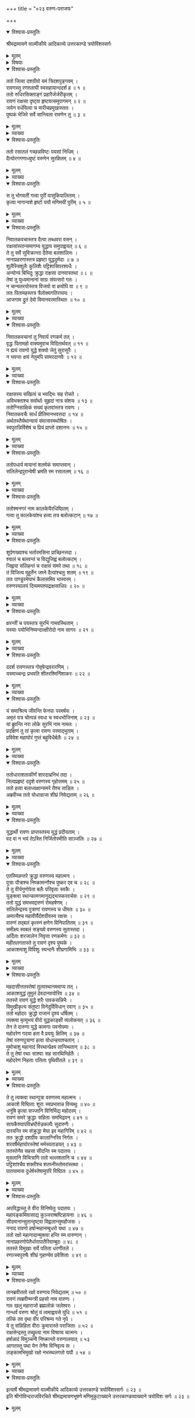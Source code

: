 +++
title = "०२३ वरुण-पराजयः"

+++

<details open><summary>विश्वास-प्रस्तुतिः</summary>

श्रीमद्रामायणे वाल्मीकीये आदिकाव्ये उत्तरकाण्डे त्रयोविंशस्सर्गः
</details>

<details><summary>मूलम्</summary>

श्रीमद्रामायणे वाल्मीकीये आदिकाव्ये उत्तरकाण्डे त्रयोविंशस्सर्गः
</details>

<details><summary>विषयाः</summary>

रावणेन मारीच-प्रभृतिभिः सह रसातले भोगवतीम् एत्य  
वासुकि-प्रमुख-नाग-राज-वशी-करण-पूर्वकं  
निवात-कवचानां पुरम् एय  
तैः सह महा-समर-प्रवर्तनम् ॥ १ ॥  
तन्त्राभ्यतर-पराभवाभावे  
सत्वरम् आगतेन ब्रह्मणा  
निवात-कवचान् प्रत्य् उभयोः स्व-वर-महिम्ना  
ऽजय्यत्व-कथनेन  
तेषां रावणेन सहाग्नि-साक्षिकं सख्य-करणम् ॥ २ ॥  
ततो शम-नगरं गतेन रावणेन  
कालकेयैः सह युद्धे प्रमादाच् छूर्प-णखा-भर्तुर् विद्युज्-जिह्वस्य हननम् ॥ ३ ॥  
ततो वरुण-लोकं गतेन रावणेन  
रण-समाहूतेषु वरुण-सुतेषु  
वर-दृप्तेन तेन रण-धरण्यां पातितेषु  
सारथिभिस् तेषां गृह-प्रापणम् ॥ ४ ॥  

रावणेन रणाय वरुणाह्वाने  
तन्-मन्त्रिणा प्रहसेन  
वरुण--ब्रह्म-लोके-स्थिति-निवेदने  
रावणेन जय-घोषण-पूर्वकं  
सह-महस्तादिभिर् लङ्कां प्रतिप्रस्थानम् ॥ ५ ॥
</details>

<details open><summary>विश्वास-प्रस्तुतिः</summary>

ततो जित्वा दशग्रीवो यमं त्रिदशपुङ्गवम् ।  
रावणस्तु रणश्लाघी स्वसहायान्ददर्श ह ॥ १ ॥  
ततो रुधिरसिक्ताङ्गं प्रहारैर्जर्जरीकृतम् ।  
रावणं राक्षसा दृष्ट्वा हृष्टवत्समुपागमन् ॥ २ ॥  
जयेन वर्धयित्वा च मारीचप्रमुखास्ततः ।  
पुष्पकं भेजिरे सर्वे सान्त्विता रावणेन तु ॥ ३ ॥
</details>

<details><summary>मूलम्</summary>

ततो जित्वा दशग्रीवो यमं त्रिदशपुङ्गवम् ।  
रावणस्तु रणश्लाघी स्वसहायान्ददर्श ह ॥ १ ॥  
ततो रुधिरसिक्ताङ्गं प्रहारैर्जर्जरीकृतम् ।  
रावणं राक्षसा दृष्ट्वा हृष्टवत्समुपागमन् ॥ २ ॥  
जयेन वर्धयित्वा च मारीचप्रमुखास्ततः ।  
पुष्पकं भेजिरे सर्वे सान्त्विता रावणेन तु ॥ ३ ॥
</details>

<details><summary>व्याख्या</summary>

हृष्टवत् यमादपि कथंचिन्मुक्ता इति हृष्टाः सन्तः ॥ २-३ ॥
</details>

<details open><summary>विश्वास-प्रस्तुतिः</summary>

ततो रसातलं गच्छन्नविष्टः पयसां निधिम् ।  
दैत्योरगगणाध्युष्टं वरुणेन सुरक्षितम् ॥ ४ ॥
</details>

<details><summary>मूलम्</summary>

ततो रसातलं गच्छन्नविष्टः पयसां निधिम् ।  
दैत्योरगगणाध्युष्टं वरुणेन सुरक्षितम् ॥ ४ ॥
</details>

<details><summary>व्याख्या</summary>

रसातलं गच्छन् पयसां निधिं प्रविष्टः । मार्गवशादिति शेषः ॥ ४ ॥
</details>

<details open><summary>विश्वास-प्रस्तुतिः</summary>

स तु भोगवतीं गत्वा पुरीं वासुकिपालिताम् ।  
कृत्वा नागान्वशे हृष्टो ययौ मणिमयीं पुरीम् ॥ ५ ॥
</details>

<details><summary>मूलम्</summary>

स तु भोगवतीं गत्वा पुरीं वासुकिपालिताम् ।  
कृत्वा नागान्वशे हृष्टो ययौ मणिमयीं पुरीम् ॥ ५ ॥
</details>

<details><summary>व्याख्या</summary>

भोगवती नाम समुद्राधः पाताललोकवर्तिनी नागपुरी । तत्र नागान् स्ववशे कृत्वा स्वीयत्वेन स्थापयित्वा ॥ ५ ॥
</details>

<details open><summary>विश्वास-प्रस्तुतिः</summary>

निवातकवचास्तत्र दैत्या लब्धवरा वसन् ।  
राक्षसांस्तान्समागम्य युद्धाय समुपाह्वयत् ॥ ६ ॥  
ते तु सर्वे सुविक्रान्ता दैतेया बलशालिनः ।  
नानाप्रहरणास्तत्र प्रहृष्टा युद्धदुर्मदाः ॥ ७ ॥  
शूलैस्त्रिशूलैः कुलिशैः पट्टिशासिपरश्वधैः ।  
अन्योन्यं बिभिदुः क्रुद्धा राक्षसा दानवास्तथा ॥ ८ ॥  
तेषां तु युध्यमानानां साग्रः संवत्सरो गतः ।  
न चान्यतरयोस्तत्र विजयो वा क्षयोपि वा ॥ ९ ॥  
ततः पितामहस्तत्र त्रैलोक्यगतिरव्ययः ।  
आजगाम द्रुतं देवो विमानवरमास्थितः ॥ १० ॥
</details>

<details><summary>मूलम्</summary>

निवातकवचास्तत्र दैत्या लब्धवरा वसन् ।  
राक्षसांस्तान्समागम्य युद्धाय समुपाह्वयत् ॥ ६ ॥  
ते तु सर्वे सुविक्रान्ता दैतेया बलशालिनः ।  
नानाप्रहरणास्तत्र प्रहृष्टा युद्धदुर्मदाः ॥ ७ ॥  
शूलैस्त्रिशूलैः कुलिशैः पट्टिशासिपरश्वधैः ।  
अन्योन्यं बिभिदुः क्रुद्धा राक्षसा दानवास्तथा ॥ ८ ॥  
तेषां तु युध्यमानानां साग्रः संवत्सरो गतः ।  
न चान्यतरयोस्तत्र विजयो वा क्षयोपि वा ॥ ९ ॥  
ततः पितामहस्तत्र त्रैलोक्यगतिरव्ययः ।  
आजगाम द्रुतं देवो विमानवरमास्थितः ॥ १० ॥
</details>

<details><summary>व्याख्या</summary>

वसन् अवसन् । लब्धवराः । ब्रह्मणइतिशेषः ॥ ६-१० ॥
</details>

<details open><summary>विश्वास-प्रस्तुतिः</summary>

निवातकवचानां तु निवार्य रणकर्म तत् ।  
वृद्धः पितामहो वाक्यमुवाच विदितार्थवत् ॥ ११ ॥  
न ह्ययं रावणो युद्धे शक्यो जेतुं सुरासुरैः ।  
न भवन्तः क्षयं नेतुमपि सामरदानवैः ॥ १२ ॥
</details>

<details><summary>मूलम्</summary>

निवातकवचानां तु निवार्य रणकर्म तत् ।  
वृद्धः पितामहो वाक्यमुवाच विदितार्थवत् ॥ ११ ॥  
न ह्ययं रावणो युद्धे शक्यो जेतुं सुरासुरैः ।  
न भवन्तः क्षयं नेतुमपि सामरदानवैः ॥ १२ ॥
</details>

<details><summary>व्याख्या</summary>

वृद्धः सर्वदेवासुरकूटस्थः । विदितार्थवत् वाक्यमित्यन्वयः ॥ ११-१२ ॥
</details>

<details open><summary>विश्वास-प्रस्तुतिः</summary>

राक्षसस्य सखित्वं च भवद्भिः सह रोचते ।  
अविभक्ताश्च सर्वार्थाः सुहृदां नात्र संशयः ॥ १३ ॥  
ततोग्निसाक्षिकं सख्यं कृतवांस्तत्र रावणः ।  
निवातकवचैः सार्धं प्रीतिमानभवत्तदा ॥ १४ ॥  
अर्थतस्तैर्यथान्यायं संवत्सरमथोषितः ।  
स्वपुरान्निर्विशेषं च प्रियं प्राप्तो दशाननः ॥ १५ ॥
</details>

<details><summary>मूलम्</summary>

राक्षसस्य सखित्वं च भवद्भिः सह रोचते ।  
अविभक्ताश्च सर्वार्थाः सुहृदां नात्र संशयः ॥ १३ ॥  
ततोग्निसाक्षिकं सख्यं कृतवांस्तत्र रावणः ।  
निवातकवचैः सार्धं प्रीतिमानभवत्तदा ॥ १४ ॥  
अर्थतस्तैर्यथान्यायं संवत्सरमथोषितः ।  
स्वपुरान्निर्विशेषं च प्रियं प्राप्तो दशाननः ॥ १५ ॥
</details>

<details><summary>व्याख्या</summary>

रोचते । कर्तव्यत्वेन ममेति शेषः । सख्यप्रयोजनं दर्शयति- अविभक्ता इति ॥ १३-१५ ॥
</details>

<details open><summary>विश्वास-प्रस्तुतिः</summary>

ततोपधार्य मायानां शतमेकं समाप्तवान् ।  
सलिलेन्द्रपुरान्वेषी भ्रमति स्म रसातलम् ॥ १६ ॥
</details>

<details><summary>मूलम्</summary>

ततोपधार्य मायानां शतमेकं समाप्तवान् ।  
सलिलेन्द्रपुरान्वेषी भ्रमति स्म रसातलम् ॥ १६ ॥
</details>

<details><summary>व्याख्या</summary>

उपधार्य अनुसृत्य । मायानां असुरमायायोगविद्यानाम् ॥ १६ ॥
</details>

<details open><summary>विश्वास-प्रस्तुतिः</summary>

ततोश्मनगरं नाम कालकेयैरधिष्ठितम् ।  
गत्वा तु कालकेयांश्च हत्वा तत्र बलोत्कटान् ॥ १७ ॥
</details>

<details><summary>मूलम्</summary>

ततोश्मनगरं नाम कालकेयैरधिष्ठितम् ।  
गत्वा तु कालकेयांश्च हत्वा तत्र बलोत्कटान् ॥ १७ ॥
</details>

<details><summary>व्याख्या</summary>

तत इत्यादि श्लोकचतुष्कमेकं वाक्यम् ॥ १७ ॥
</details>

<details open><summary>विश्वास-प्रस्तुतिः</summary>

शूर्पणख्याश्च भर्तारमसिना प्राच्छिनत्तदा ।  
श्यालं च बलवन्तं च विद्युजिह्वं बलोत्कटम् ।  
जिह्वया संलिहन्तं च राक्षसं समरे तथा ॥ १८ ॥  
तं विजित्य मुहूर्तेन जघ्ने दैत्यांश्चतुः शतम् ॥ १९ ॥  
ततः पाण्डुरमेघाभं कैलासमिव भास्वरम् ।  
वरुणस्यालयं दिव्यमपश्यद्राक्षसाधिपः ॥ २० ॥
</details>

<details><summary>मूलम्</summary>

शूर्पणख्याश्च भर्तारमसिना प्राच्छिनत्तदा ।  
श्यालं च बलवन्तं च विद्युजिह्वं बलोत्कटम् ।  
जिह्वया संलिहन्तं च राक्षसं समरे तथा ॥ १८ ॥  
तं विजित्य मुहूर्तेन जघ्ने दैत्यांश्चतुः शतम् ॥ १९ ॥  
ततः पाण्डुरमेघाभं कैलासमिव भास्वरम् ।  
वरुणस्यालयं दिव्यमपश्यद्राक्षसाधिपः ॥ २० ॥
</details>

<details><summary>व्याख्या</summary>

श्यालस्य च्छेदे निमित्तमाह । राक्षसान् स्वकीयान् जिह्वया संलिहन्तं आस्वादयन्तं भक्षयन्तमिति यावत् ॥ १८-२० ॥
</details>

<details open><summary>विश्वास-प्रस्तुतिः</summary>

क्षरन्तीं च पयस्तत्र सुरभिं गामवस्थिताम् ।  
यस्याः पयोभिनिष्यन्दात्क्षीरोदो नाम सागरः ॥ २१ ॥
</details>

<details><summary>मूलम्</summary>

क्षरन्तीं च पयस्तत्र सुरभिं गामवस्थिताम् ।  
यस्याः पयोभिनिष्यन्दात्क्षीरोदो नाम सागरः ॥ २१ ॥
</details>

<details><summary>व्याख्या</summary>

सुरभिमित्यत्रापि अपश्यदित्यनुकर्षः । सागर इति । समभवदिति शेषः ॥ २१ ॥
</details>

<details open><summary>विश्वास-प्रस्तुतिः</summary>

ददर्श रावणस्तत्र गोवृषेन्द्रवरारणिम् ।  
यस्माच्चन्द्रः प्रभवति शीतरश्मिर्निशाकरः ॥ २२ ॥
</details>

<details><summary>मूलम्</summary>

ददर्श रावणस्तत्र गोवृषेन्द्रवरारणिम् ।  
यस्माच्चन्द्रः प्रभवति शीतरश्मिर्निशाकरः ॥ २२ ॥
</details>

<details><summary>व्याख्या</summary>

गोवृषेन्द्रस्य रुद्रवृषभस्य वरारणिं साक्षान्मातरं । यस्माच्चन्द्र इति । इन्दूत्पादकः क्षीरसमुद्र इत्यर्थः । एवमुत्तरत्रापि यच्छब्दा व्याख्येयाः ॥ २२ ॥
</details>

<details open><summary>विश्वास-प्रस्तुतिः</summary>

यं समाश्रित्य जीवन्ति फेनपाः परमर्षयः ।  
अमृतं यत्र चोत्पन्नं स्वधा च स्वधभोजिनाम् ॥ २३ ॥  
यां ब्रुवन्ति नरा लोके सुरभिं नाम नामतः ।  
प्रदक्षिणं तु तां कृत्वा रावणः परमाद्भुताम् ।  
प्रविवेश महाघोरं गुप्तं बहुविधैर्बलैः ॥ २४ ॥
</details>

<details><summary>मूलम्</summary>

यं समाश्रित्य जीवन्ति फेनपाः परमर्षयः ।  
अमृतं यत्र चोत्पन्नं स्वधा च स्वधभोजिनाम् ॥ २३ ॥  
यां ब्रुवन्ति नरा लोके सुरभिं नाम नामतः ।  
प्रदक्षिणं तु तां कृत्वा रावणः परमाद्भुताम् ।  
प्रविवेश महाघोरं गुप्तं बहुविधैर्बलैः ॥ २४ ॥
</details>

<details><summary>व्याख्या</summary>

स्वधभोजिनामिति । ह्रस्व आर्षः । स्वधाभोजिनां पितॄणां । स्वधा पितृभक्षं कव्यम् ॥ २३-२४ ॥
</details>

<details open><summary>विश्वास-प्रस्तुतिः</summary>

ततोधाराशताकीर्णं शारदाभ्रनिभं तदा ।  
नित्यप्रहृष्टं ददृशे वरुणस्य गृहोत्तमम् ॥ २५ ॥  
ततो हत्वा बलाध्यक्षान्समरे तैश्च ताडितः ।  
अब्रवीच्च ततो योधान्राजा शीघ्रं निवेद्यताम् ॥ २६ ॥
</details>

<details><summary>मूलम्</summary>

ततोधाराशताकीर्णं शारदाभ्रनिभं तदा ।  
नित्यप्रहृष्टं ददृशे वरुणस्य गृहोत्तमम् ॥ २५ ॥  
ततो हत्वा बलाध्यक्षान्समरे तैश्च ताडितः ।  
अब्रवीच्च ततो योधान्राजा शीघ्रं निवेद्यताम् ॥ २६ ॥
</details>

<details><summary>व्याख्या</summary>

धाराशताकीर्णं जलधाराशतैराकीर्णम् ॥ २५-२६ ॥
</details>

<details open><summary>विश्वास-प्रस्तुतिः</summary>

युद्धार्थी रावणः प्राप्तस्तस्य युद्धं प्रदीयताम् ।  
वद वा न भयं तेऽस्ति निर्जितोस्मीति साञ्जलिः ॥ २७ ॥
</details>

<details><summary>मूलम्</summary>

युद्धार्थी रावणः प्राप्तस्तस्य युद्धं प्रदीयताम् ।  
वद वा न भयं तेऽस्ति निर्जितोस्मीति साञ्जलिः ॥ २७ ॥
</details>

<details><summary>व्याख्या</summary>

निर्जितोस्मीति वद । एवं चेत्ते भयं नास्तीत्यब्रवीदिति निवेद्यतामित्यन्वयः ॥ २७ ॥
</details>

<details open><summary>विश्वास-प्रस्तुतिः</summary>

एतस्मिन्नन्तरे क्रुद्धा वरुणस्य महात्मनः ।  
पुत्राः पौत्राश्च निष्क्रामन्गौश्च पुष्कर एव च ॥ २८ ॥  
ते तु वीर्यगुणोपेता बलैः परिवृताः स्वकैः ।  
युङ्क्त्वा रथान्कामगमानुद्यद्भास्करवर्चसः ॥ २९ ॥  
ततो युद्धं समभवद्दारुणं रोमहर्षणम् ।  
सलिलेन्द्रस्य पुत्राणां रावणस्य च धीमतः ॥ ३० ॥  
अमात्यैश्च महावीर्यैर्दशग्रीवस्य रक्षसः ।  
वारुणं तद्बलं कृत्स्नं क्षणेन विनिपातितम् ॥ ३१ ॥  
समीक्ष्य स्वबलं सङ्ख्ये वरुणस्य सुतास्तदा ।  
अर्दिताः शरजालेन निवृत्ता रणकर्मणः ॥ ३२ ॥  
महीतलगतास्ते तु रावणं दृश्य पुष्पके ।  
आकाशमाशु विविशुः स्यन्दनैः शीघ्रगामिभिः ॥ ३३ ॥
</details>

<details><summary>मूलम्</summary>

एतस्मिन्नन्तरे क्रुद्धा वरुणस्य महात्मनः ।  
पुत्राः पौत्राश्च निष्क्रामन्गौश्च पुष्कर एव च ॥ २८ ॥  
ते तु वीर्यगुणोपेता बलैः परिवृताः स्वकैः ।  
युङ्क्त्वा रथान्कामगमानुद्यद्भास्करवर्चसः ॥ २९ ॥  
ततो युद्धं समभवद्दारुणं रोमहर्षणम् ।  
सलिलेन्द्रस्य पुत्राणां रावणस्य च धीमतः ॥ ३० ॥  
अमात्यैश्च महावीर्यैर्दशग्रीवस्य रक्षसः ।  
वारुणं तद्बलं कृत्स्नं क्षणेन विनिपातितम् ॥ ३१ ॥  
समीक्ष्य स्वबलं सङ्ख्ये वरुणस्य सुतास्तदा ।  
अर्दिताः शरजालेन निवृत्ता रणकर्मणः ॥ ३२ ॥  
महीतलगतास्ते तु रावणं दृश्य पुष्पके ।  
आकाशमाशु विविशुः स्यन्दनैः शीघ्रगामिभिः ॥ ३३ ॥
</details>

<details><summary>व्याख्या</summary>

गौश्च पुष्करश्चेति पुत्राणां पौत्राणां च बलाध्यक्षौ ॥ २८-३३ ॥
</details>

<details open><summary>विश्वास-प्रस्तुतिः</summary>

महदासीत्ततस्तेषां तुल्यस्थानमवाप्य तत् ।  
आकाशयुद्धं तुमुलं देवदानवयोरिव ॥ ३४ ॥  
ततस्ते रावणं युद्धे शरैः पावकसन्निभैः ।  
विमुखीकृत्य संतुष्टा विनेदुर्विविधान् रवान् ॥ ३५ ॥  
ततो महोदरः क्रुद्धो राजानं दृश्य धर्षितम् ।  
त्यक्त्वा मृत्युभयं वीरो युद्धकाङ्क्षी व्यलोकयत् ॥ ३६ ॥  
तेन ते दारुणा युद्धे कामगाः पवनोपमाः ।  
महोदरेण गदया हता वै प्रययुः क्षितिम् ॥ ३७ ॥  
तेषां वरुणपुत्राणां हत्वा योधान्हयाश्चतान् ।  
मुमोचाशु महानादं विरथान्प्रेक्ष्य तान्स्थितान् ॥ ३८ ॥  
ते तु तेषां रथाः साश्वाः सह सारथिभिर्हतैः ।  
महोदरेण निहताः पतिताः पृथिवीतले ॥ ३९ ॥
</details>

<details><summary>मूलम्</summary>

महदासीत्ततस्तेषां तुल्यस्थानमवाप्य तत् ।  
आकाशयुद्धं तुमुलं देवदानवयोरिव ॥ ३४ ॥  
ततस्ते रावणं युद्धे शरैः पावकसन्निभैः ।  
विमुखीकृत्य संतुष्टा विनेदुर्विविधान् रवान् ॥ ३५ ॥  
ततो महोदरः क्रुद्धो राजानं दृश्य धर्षितम् ।  
त्यक्त्वा मृत्युभयं वीरो युद्धकाङ्क्षी व्यलोकयत् ॥ ३६ ॥  
तेन ते दारुणा युद्धे कामगाः पवनोपमाः ।  
महोदरेण गदया हता वै प्रययुः क्षितिम् ॥ ३७ ॥  
तेषां वरुणपुत्राणां हत्वा योधान्हयाश्चतान् ।  
मुमोचाशु महानादं विरथान्प्रेक्ष्य तान्स्थितान् ॥ ३८ ॥  
ते तु तेषां रथाः साश्वाः सह सारथिभिर्हतैः ।  
महोदरेण निहताः पतिताः पृथिवीतले ॥ ३९ ॥
</details>

<details><summary>व्याख्या</summary>

स्थानं आकाशरूपं । आकाशे युद्धं आकाशयुद्धम् ॥ ३४-३९ ॥
</details>

<details open><summary>विश्वास-प्रस्तुतिः</summary>

ते तु त्यक्त्वा रथान्पुत्रा वरुणस्य महात्मनः ।  
आकाशे विष्ठिताः शूराः स्वप्रभावान्न विव्यथुः ॥ ४० ॥  
धनूंषि कृत्वा सज्जानि विनिर्भिद्य महोदरम् ।  
रावणं समरे क्रुद्धाः सहिताः समभिद्रवन् ॥ ४१ ॥  
सायकैश्यापविभ्रष्टैर्वज्रकल्पैः सुदारुणैः ।  
दारयन्ति स्म संक्रुद्धा मेघा इव महागिरिम् ॥ ४२ ॥  
ततः क्रुद्धो दशग्रीवः कालाग्निरिव निर्गतः ।  
शरवर्षैर्महाघोरस्तेषां मर्मस्वताडयत् ॥ ४३ ॥  
ततस्तेनैव सहसा सीदन्ति स्म पदातयः ।  
मुसलानि विचित्राणि ततो भल्लशतानि च ॥ ४४ ॥  
पट्टिशांश्चैव शक्तीश्च शतघ्नीस्तोमरांस्तथा ।  
पातयामास दुर्धर्षस्तेषामुपरि विष्ठितः ॥ ४५ ॥
</details>

<details><summary>मूलम्</summary>

ते तु त्यक्त्वा रथान्पुत्रा वरुणस्य महात्मनः ।  
आकाशे विष्ठिताः शूराः स्वप्रभावान्न विव्यथुः ॥ ४० ॥  
धनूंषि कृत्वा सज्जानि विनिर्भिद्य महोदरम् ।  
रावणं समरे क्रुद्धाः सहिताः समभिद्रवन् ॥ ४१ ॥  
सायकैश्यापविभ्रष्टैर्वज्रकल्पैः सुदारुणैः ।  
दारयन्ति स्म संक्रुद्धा मेघा इव महागिरिम् ॥ ४२ ॥  
ततः क्रुद्धो दशग्रीवः कालाग्निरिव निर्गतः ।  
शरवर्षैर्महाघोरस्तेषां मर्मस्वताडयत् ॥ ४३ ॥  
ततस्तेनैव सहसा सीदन्ति स्म पदातयः ।  
मुसलानि विचित्राणि ततो भल्लशतानि च ॥ ४४ ॥  
पट्टिशांश्चैव शक्तीश्च शतघ्नीस्तोमरांस्तथा ।  
पातयामास दुर्धर्षस्तेषामुपरि विष्ठितः ॥ ४५ ॥
</details>

<details><summary>व्याख्या</summary>

स्वप्रभावात् देवतात्वप्रभावात् ॥ ४०-४५ ॥
</details>

<details open><summary>विश्वास-प्रस्तुतिः</summary>

अपविद्धास्तु ते वीरा विनिष्पेतुः पदातयः ।  
महापङ्कमिवासाद्य कुञ्जराष्षष्टिहायनाः ॥ ४६ ॥  
सीदमानान्सुतान्दृष्ट्वा विह्वलान्सुमहौजसः ।  
ननाद रावणो हर्षान्महानम्बुधरो यथा ॥ ४७ ॥  
ततो रक्षो महानादान्मुक्त्वा हन्ति स्म वारुणान् ।  
नानाप्रहरणोपेतैर्धारापातैरिवाम्बुदः ॥ ४८ ॥  
ततस्ते विमुखाः सर्वे पतिता धरणीतले ।  
रणात्स्वपुरुषैः शीघ्रं गृहाण्येव प्रवेशिताः ॥ ४९ ॥
</details>

<details><summary>मूलम्</summary>

अपविद्धास्तु ते वीरा विनिष्पेतुः पदातयः ।  
महापङ्कमिवासाद्य कुञ्जराष्षष्टिहायनाः ॥ ४६ ॥  
सीदमानान्सुतान्दृष्ट्वा विह्वलान्सुमहौजसः ।  
ननाद रावणो हर्षान्महानम्बुधरो यथा ॥ ४७ ॥  
ततो रक्षो महानादान्मुक्त्वा हन्ति स्म वारुणान् ।  
नानाप्रहरणोपेतैर्धारापातैरिवाम्बुदः ॥ ४८ ॥  
ततस्ते विमुखाः सर्वे पतिता धरणीतले ।  
रणात्स्वपुरुषैः शीघ्रं गृहाण्येव प्रवेशिताः ॥ ४९ ॥
</details>

<details><summary>व्याख्या</summary>

षष्टिहायनं परिमाणं येषां ते षष्टिहायनाः ॥ ४६-४९ ॥
</details>

<details open><summary>विश्वास-प्रस्तुतिः</summary>

तानब्रवीत्ततो रक्षो वरुणाय निवेद्यताम् ॥ ५० ॥  
रावणं त्वब्रवीन्मन्त्री प्रहसो नाम वारुणः ।  
गतः खलु महाराजो ब्रह्मलोकं जलेश्वरः ।  
गान्धर्वं वरुणः श्रोतुं यं त्वमाह्वयसे युधि ॥ ५१ ॥  
तत्किं तव वृथा वीर परिश्रम्य गते नृपे ।  
ये तु सन्निहिता वीराः कुमारास्ते पराजिताः ॥ ५२ ॥  
राक्षसेन्द्रस्तु तच्छ्रुत्वा नाम विश्राव्य चात्मनः ।  
हर्षान्नादं विमुञ्चन्वै निष्क्रान्तो वरुणालयात् ॥ ५३  
आगतस्तु पथा येन तेनैव विनिवृत्य सः ।  
लङ्कामभिमुखो रक्षो नभस्थलगतो ययौ ॥ ५४ ॥
</details>

<details><summary>मूलम्</summary>

तानब्रवीत्ततो रक्षो वरुणाय निवेद्यताम् ॥ ५० ॥  
रावणं त्वब्रवीन्मन्त्री प्रहसो नाम वारुणः ।  
गतः खलु महाराजो ब्रह्मलोकं जलेश्वरः ।  
गान्धर्वं वरुणः श्रोतुं यं त्वमाह्वयसे युधि ॥ ५१ ॥  
तत्किं तव वृथा वीर परिश्रम्य गते नृपे ।  
ये तु सन्निहिता वीराः कुमारास्ते पराजिताः ॥ ५२ ॥  
राक्षसेन्द्रस्तु तच्छ्रुत्वा नाम विश्राव्य चात्मनः ।  
हर्षान्नादं विमुञ्चन्वै निष्क्रान्तो वरुणालयात् ॥ ५३  
आगतस्तु पथा येन तेनैव विनिवृत्य सः ।  
लङ्कामभिमुखो रक्षो नभस्थलगतो ययौ ॥ ५४ ॥
</details>

<details><summary>व्याख्या</summary>

वरुणस्यायं वारुणः ॥ ५०-५४ ॥
</details>

<details open><summary>विश्वास-प्रस्तुतिः</summary>

इत्यार्षे श्रीमद्रामायणे वाल्मीकीये आदिकाव्ये उत्तरकाण्डे त्रयोविंशस्सर्गः ॥ २३ ॥  
इति श्रीगोविन्दराजविरचिते श्रीमद्रामायणभूषणे मणिमुकुटाख्याने उत्तरकाण्डव्याख्याने त्रयोविंशः सर्गः ॥ २३ ॥
</details>

<details><summary>मूलम्</summary>

इत्यार्षे श्रीमद्रामायणे वाल्मीकीये आदिकाव्ये उत्तरकाण्डे त्रयोविंशस्सर्गः ॥ २३ ॥  
इति श्रीगोविन्दराजविरचिते श्रीमद्रामायणभूषणे मणिमुकुटाख्याने उत्तरकाण्डव्याख्याने त्रयोविंशः सर्गः ॥ २३ ॥
</details>

